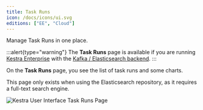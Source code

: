 ```yaml
---
title: Task Runs
icon: /docs/icons/ui.svg
editions: ["EE", "Cloud"]
---
```


Manage Task Runs in one place.

:::alert{type="warning"}
The **Task Runs** page is available if you are running [Kestra Enterprise](../06.enterprise/index.md) with the [Kafka / Elasticsearch backend](../07.architecture/index.md#architecture-with-kafka-and-elasticsearch-backend).
:::

On the **Task Runs** page, you see the list of task runs and some charts.

This page only exists when using the Elasticsearch repository, as it requires a full-text search engine.

![Kestra User Interface Task Runs Page](@assets/docs/user-interface-guide/24-EE-TaskRuns.png)